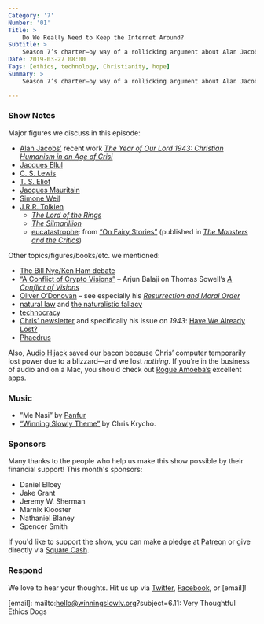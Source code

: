 ```yaml
---
Category: '7'
Number: '01'
Title: >
    Do We Really Need to Keep the Internet Around?
Subtitle: >
    Season 7’s charter—by way of a rollicking argument about Alan Jacobs’ <cite>The Year of Our Lord 1943</cite> and Tolkien’s idea of eucatastrophe.
Date: 2019-03-27 08:00
Tags: [ethics, technology, Christianity, hope]
Summary: >
    Season 7’s charter—by way of a rollicking argument about Alan Jacobs’ The Year of Our Lord 1943 and Tolkien’s idea of eucatastrophe.

---
```


### Show Notes

Major figures we discuss in this episode:

-	[Alan Jacobs’](https://ayjay.org) recent work [<cite>The Year of Our Lord 1943: Christian Humanism in an Age of Crisi</cite>](https://www.alibris.com/search/books/isbn/9780190864651?qwork=40202620)
-	[Jacques Ellul](https://en.wikipedia.org/wiki/Jacques_Ellul)
- [C. S. Lewis](https://en.wikipedia.org/wiki/C._S._Lewis)
- [T. S. Eliot](https://en.wikipedia.org/wiki/T._S._Eliot)
- [Jacques Mauritain](https://en.wikipedia.org/wiki/Jacques_Maritain)
- [Simone Weil](https://en.wikipedia.org/wiki/Simone_Weil)
- [J.R.R. Tolkien](https://en.wikipedia.org/wiki/J._R._R._Tolkien)
    -	[<cite>The Lord of the Rings</cite>](https://www.alibris.com/The-Lord-of-the-Rings-J-R-R-Tolkien/book/4033182?matches=1961)
    - [<cite>The Silmarillion</cite>](https://www.alibris.com/The-Silmarillion-J-R-R-Tolkien/book/6088093?matches=826)
    - [eucatastrophe](https://en.wikipedia.org/wiki/Eucatastrophe): from [“On Fairy Stories”](http://brainstorm-services.com/wcu-2005/fairystories-tolkien.html) (published in [<cite>The Monsters and the Critics</cite>](https://www.alibris.com/search/books/isbn/9780261102637?qwork=14501291))

Other topics/figures/books/etc. we mentioned:

- [The Bill Nye/Ken Ham debate](https://en.wikipedia.org/wiki/Bill_Nye–Ken_Ham_debate)
- [“A Conflict of Crypto Visions”](https://medium.com/@arjunblj/a-conflict-of-crypto-visions-6f3e28066454) – Arjun Balaji on Thomas Sowell’s [<cite>A Conflict of Visions</cite>](https://www.alibris.com/A-Conflict-of-Visions-Ideological-Origins-of-Political-Struggles-Thomas-Sowell/book/1282167?matches=55)
-	[Oliver O’Donovan](https://en.wikipedia.org/wiki/Oliver_O'Donovan) – see especially his [<cite>Resurrection and Moral Order</cite>](https://www.alibris.com/Resurrection-and-Moral-Order-An-Outline-for-Evangelical-Ethics-Oliver-ODonovan/book/5719974?matches=35)
- [natural law](https://en.wikipedia.org/wiki/Natural_law) and [the naturalistic fallacy](https://en.wikipedia.org/wiki/Naturalistic_fallacy)
-	[technocracy](https://en.wikipedia.org/wiki/Technocracy)
- [Chris’ newsletter](https://buttondown.email/chriskrycho) and specifically his issue on <cite>1943</cite>: [Have We Already Lost?](https://buttondown.email/chriskrycho/archive/b41c8ea6-9021-45d3-b42f-3bcb6f890475])
- [Phaedrus](https://en.wikipedia.org/wiki/Phaedrus_(dialogue))

Also, [Audio Hijack](https://www.rogueamoeba.com/audiohijack/) saved our bacon because Chris’ computer temporarily lost power due to a blizzard—and we lost *nothing*. If you’re in the business of audio and on a Mac, you should check out [Rogue Amoeba’s](https://www.rogueamoeba.com) excellent apps.

### Music

- ”Me Nasi” by [Panfur](https://panfurware.sourceaudio.com)
- [“Winning Slowly Theme”](https://soundcloud.com/chriskrycho/winning-slowly) by Chris Krycho. 

### Sponsors

Many thanks to the people who help us make this show possible by their financial support! This month's sponsors:

- Daniel Ellcey
- Jake Grant
- Jeremy W. Sherman
- Marnix Klooster
- Nathaniel Blaney
- Spencer Smith

If you'd like to support the show, you can make a pledge at [Patreon] or give directly via [Square Cash].

[Patreon]: https://www.patreon.com/winningslowly
[Square Cash]: https://cash.me/$winningslowly


### Respond

We love to hear your thoughts. Hit us up via [Twitter], [Facebook], or [email]!

[Twitter]: //www.twitter.com/winningslowly
[Facebook]: //www.facebook.com/winningslowlypodcast
[email]: mailto:hello@winningslowly.org?subject=6.11: Very Thoughtful Ethics Dogs

